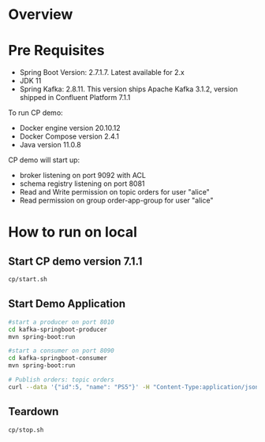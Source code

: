 # Overview

# Pre Requisites

 - Spring Boot Version: 2.7.1.7. Latest available for 2.x
 - JDK 11
 - Spring Kafka: 2.8.11. This version ships Apache Kafka 3.1.2, version shipped in Confluent Platform 7.1.1

To run CP demo:

 - Docker engine version 20.10.12
 - Docker Compose version 2.4.1
 - Java version 11.0.8

CP demo will start up:

 - broker listening on port 9092 with ACL
 - schema registry listening on port 8081
 - Read and Write permission on topic orders for user "alice"
 - Read permission on group order-app-group for user "alice"


# How to run on local

## Start CP demo version 7.1.1

```bash
cp/start.sh
```

## Start Demo Application

```bash
#start a producer on port 8010
cd kafka-springboot-producer
mvn spring-boot:run

#start a consumer on port 8090
cd kafka-springboot-consumer
mvn spring-boot:run

# Publish orders: topic orders
curl --data '{"id":5, "name": "PS5"}' -H "Content-Type:application/json" http://localhost:8010/api/order
```

## Teardown

```bash
cp/stop.sh
```